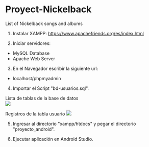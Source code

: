 # Proyect-Nickelback
List of Nickelback songs and albums

1. Instalar XAMPP:
https://www.apachefriends.org/es/index.html

2. Iniciar servidores: 
  - MySQL Database
  - Apache Web Server
  
3. En el Navegador escribir la siguiente url:
  - localhost/phpmyadmin
  
4. Importar el Script "bd-usuarios.sql".

Lista de tablas de la base de datos<br/>
<img src="https://raw.githubusercontent.com/GEduardoRL94/Proyect-Nickelback/master/step_by_step/01_lista_tablas.png"/>

Registros de la tabla usuario
<img src="https://raw.githubusercontent.com/GEduardoRL94/Proyect-Nickelback/master/step_by_step/02_registros_usuario.png"/>

5. Ingresar al directorio "xampp/htdocs" y pegar el directorio "proyecto_android".

6. Ejecutar aplicación en Android Studio.

